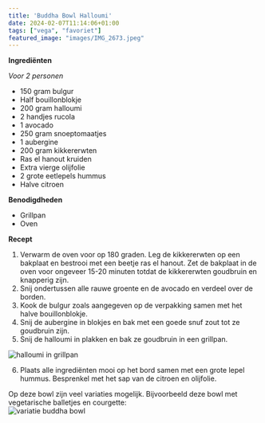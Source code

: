```yaml
---
title: 'Buddha Bowl Halloumi'
date: 2024-02-07T11:14:06+01:00
tags: ["vega", "favoriet"]
featured_image: "images/IMG_2673.jpeg"
---
```


**Ingrediënten**

*Voor 2 personen*
- 150 gram bulgur
- Half bouillonblokje
- 200 gram halloumi
- 2 handjes rucola
- 1 avocado
- 250 gram snoeptomaatjes
- 1 aubergine
- 200 gram kikkererwten
- Ras el hanout kruiden
- Extra vierge olijfolie
- 2 grote eetlepels hummus
- Halve citroen

**Benodigdheden**
- Grillpan
- Oven

**Recept**
1. Verwarm de oven voor op 180 graden. Leg de kikkererwten op een bakplaat en bestrooi met een beetje ras el hanout. Zet de bakplaat in de oven voor ongeveer 15-20 minuten totdat de kikkererwten goudbruin en knapperig zijn.
2. Snij ondertussen alle rauwe groente en de avocado en verdeel over de borden.
3. Kook de bulgur zoals aangegeven op de verpakking samen met het halve bouillonblokje.
4. Snij de aubergine in blokjes en bak met een goede snuf zout tot ze goudbruin zijn.
5. Snij de halloumi in plakken en bak ze goudbruin in een grillpan.

![halloumi in grillpan](/IMG_9939.jpeg)

6. Plaats alle ingrediënten mooi op het bord samen met een grote lepel hummus. Besprenkel met het sap van de citroen en olijfolie.


Op deze bowl zijn veel variaties mogelijk. Bijvoorbeeld deze bowl met vegetarische balletjes en courgette:  
![variatie buddha bowl](/buddha-bowl-format.jpg)